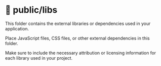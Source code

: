 # 📁 public/libs

This folder contains the external libraries or dependencies used in your application.

Place JavaScript files, CSS files, or other external dependencies in this folder.

Make sure to include the necessary attribution or licensing information for each library used in your project.
